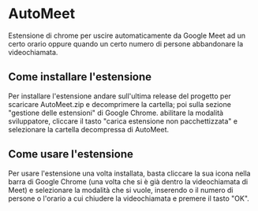 # AutoMeet

Estensione di chrome per uscire automaticamente da Google Meet ad un certo orario oppure quando un certo numero di persone abbandonare la videochiamata.

## Come installare l'estensione

Per installare l'estensione andare sull'ultima release del progetto per scaricare AutoMeet.zip e decomprimere la cartella; poi sulla sezione "gestione delle estensioni" di Google Chrome. abilitare la modalità sviluppatore, cliccare il tasto "carica estensione non pacchettizzata" e selezionare la cartella decompressa di AutoMeet.

## Come usare l'estensione

Per usare l'estensione una volta installata, basta cliccare la sua icona nella barra di Google Chrome (una volta che si è già dentro la videochiamata di Meet) e selezionare la modalità che si vuole, inserendo o il numero di persone o l'orario a cui chiudere la videochiamata e premere il tasto "OK".
